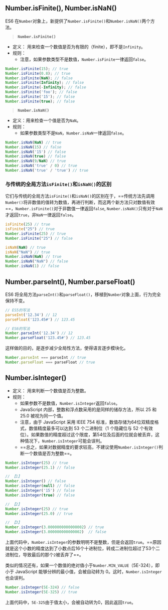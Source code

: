 ## Number.isFinite(), Number.isNaN()

ES6 在`Number`对象上，新提供了`Number.isFinite()`和`Number.isNaN()`两个方法。

> **`Number.isFinite()`**
- 定义： 用来检查一个数值是否为有限的（finite），即不是`Infinity`。
- 规则：
    - 注意，如果参数类型不是数值，`Number.isFinite`一律返回`false`。

```javascript
Number.isFinite(15); // true
Number.isFinite(0.8); // true
Number.isFinite(NaN); // false
Number.isFinite(Infinity); // false
Number.isFinite(-Infinity); // false
Number.isFinite('foo'); // false
Number.isFinite('15'); // false
Number.isFinite(true); // false
```

> **`Number.isNaN()`**


- 定义：用来检查一个值是否为`NaN`。
- 规则：
    - 如果参数类型不是`NaN`，`Number.isNaN`一律返回`false`。

```javascript
Number.isNaN(NaN) // true
Number.isNaN(15) // false
Number.isNaN('15') // false
Number.isNaN(true) // false
Number.isNaN(9/NaN) // true
Number.isNaN('true' / 0) // true
Number.isNaN('true' / 'true') // true
```

### 与传统的全局方法`isFinite()`和`isNaN()`的区别

它们与传统的全局方法`isFinite()`和`isNaN()`的区别在于，==传统方法先调用`Number()`将非数值的值转为数值，再进行判断，而这两个新方法只对数值有效==，`Number.isFinite()`对于非数值一律返回`false`, `Number.isNaN()`只有对于`NaN`才返回`true`，非`NaN`一律返回`false`。

```javascript
isFinite(25) // true
isFinite("25") // true
Number.isFinite(25) // true
Number.isFinite("25") // false

isNaN(NaN) // true
isNaN("NaN") // true
Number.isNaN(NaN) // true
Number.isNaN("NaN") // false
Number.isNaN(1) // false
```

## Number.parseInt(), Number.parseFloat()

ES6 将全局方法`parseInt()`和`parseFloat()`，移植到`Number`对象上面，行为完全保持不变。

```javascript
// ES5的写法
parseInt('12.34') // 12
parseFloat('123.45#') // 123.45

// ES6的写法
Number.parseInt('12.34') // 12
Number.parseFloat('123.45#') // 123.45
```

这样做的目的，是逐步减少全局性方法，使得语言逐步模块化。

```javascript
Number.parseInt === parseInt // true
Number.parseFloat === parseFloat // true
```

## Number.isInteger()
- 定义： 用来判断一个数值是否为整数。
- 规则：
    - 如果参数不是数值，`Number.isInteger`返回`false`。
    - JavaScript 内部，整数和浮点数采用的是同样的储存方法，所以 25  和 25.0 被视为同一个值。
    - 注意，由于 JavaScript 采用 IEEE 754 标准，数值存储为64位双精度格式，数值精度最多可以达到 53 个二进制位（1 个隐藏位与 52 个有效位）。如果数值的精度超过这个限度，第54位及后面的位就会被丢弃，这种情况下，`Number.isInteger`可能会误判。
    - ==总之，如果对数据精度的要求较高，不建议使用`Number.isInteger()`判断一个数值是否为整数==。

```javascript
Number.isInteger(25) // true
Number.isInteger(25.1) // false
```

```javascript
// 【1】
Number.isInteger() // false
Number.isInteger(null) // false
Number.isInteger('15') // false
Number.isInteger(true) // false
```
```javascript
// 【2】
Number.isInteger(25) // true
Number.isInteger(25.0) // true
```


```javascript
// 【3】
Number.isInteger(3.0000000000000002) // true
Number.isInteger(3.000000000000002)  // false
```

上面代码中，`Number.isInteger`的参数明明不是整数，但是会返回`true`。==原因就是这个小数的精度达到了小数点后16个十进制位，转成二进制位超过了53个二进制位，导致最后的那个`2`被丢弃了==。

类似的情况还有，如果一个数值的绝对值小于`Number.MIN_VALUE`（5E-324），即小于 JavaScript 能够分辨的最小值，会被自动转为 0。这时，`Number.isInteger`也会误判。

```javascript
Number.isInteger(5E-324) // false
Number.isInteger(5E-325) // true
```

上面代码中，`5E-325`由于值太小，会被自动转为0，因此返回`true`。

